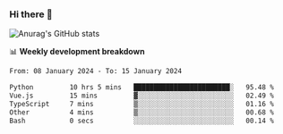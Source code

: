 ### Hi there 👋
![Anurag's GitHub stats](https://github-readme-stats.vercel.app/api?username=jami1024&show_icons=true&theme=radical)

📊 **Weekly development breakdown**
<!--START_SECTION:waka-->

```txt
From: 08 January 2024 - To: 15 January 2024

Python         10 hrs 5 mins   ████████████████████████░   95.48 %
Vue.js         15 mins         ▓░░░░░░░░░░░░░░░░░░░░░░░░   02.49 %
TypeScript     7 mins          ▒░░░░░░░░░░░░░░░░░░░░░░░░   01.16 %
Other          4 mins          ▒░░░░░░░░░░░░░░░░░░░░░░░░   00.68 %
Bash           0 secs          ░░░░░░░░░░░░░░░░░░░░░░░░░   00.14 %
```

<!--END_SECTION:waka-->
<!--
**jami1024/jami1024** is a ✨ _special_ ✨ repository because its `README.md` (this file) appears on your GitHub profile.

Here are some ideas to get you started:

- 🔭 I’m currently working on ...
- 🌱 I’m currently learning ...
- 👯 I’m looking to collaborate on ...
- 🤔 I’m looking for help with ...
- 💬 Ask me about ...
- 📫 How to reach me: ...
- 😄 Pronouns: ...
- ⚡ Fun fact: ...
-->
